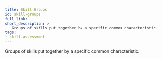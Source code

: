 ```yaml
---
title: Skill Groups
id: skill-groups
full_link:
short_description: >
   Groups of skills put together by a specific common characteristic.
tags:
- skill-assessment
---
```


Groups of skills put together by a specific common characteristic.
